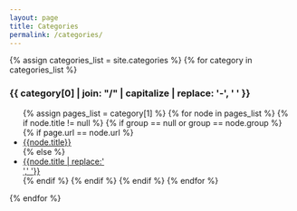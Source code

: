 ```yaml
---
layout: page
title: Categories
permalink: /categories/
---
```


{% assign categories_list = site.categories %}
{% for category in categories_list %}
<h3 id="{{ category[0] }}-ref">{{ category[0] | join: "/" | capitalize | replace: '-', ' ' }}</h3>
<ul>
  {% assign pages_list = category[1] %}
  {% for node in pages_list %}
    {% if node.title != null %}
      {% if group == null or group == node.group %}
        {% if page.url == node.url %}
<li class="active"><a href="{{ BASE_PATH }}{{node.url}}" class="active">{{node.title}}</a></li>
        {% else %}
<li><a href="{{ BASE_PATH }}{{node.url}}">{{node.title | replace:'<br/>',' '}}</a></li>
        {% endif %}
      {% endif %}
    {% endif %}
  {% endfor %}
</ul>
{% endfor %}
